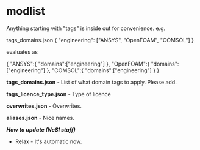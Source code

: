 # modlist

Anything starting with "tags" is inside out for convenience. e.g. 

tags_domains.json
{
  "engineering": ["ANSYS", "OpenFOAM", "COMSOL"]
}

evaluates as

{
  "ANSYS":{
    "domains":["engineering"]
  },
  "OpenFOAM":{
    "domains":["engineering"]
  },
  "COMSOL":{
    "domains":["engineering"]
  }
}

**tags_domains.json** - List of what domain tags to apply. Please add.

**tags_licence_type.json** - Type of licence

**overwrites.json** - Overwrites.

**aliases.json** - Nice names.


***How to update (NeSI staff)***

* Relax - It's automatic now.

